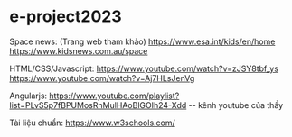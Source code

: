 # e-project2023
Space news: (Trang web tham khảo)
https://www.esa.int/kids/en/home
https://www.kidsnews.com.au/space

HTML/CSS/Javascript:
https://www.youtube.com/watch?v=zJSY8tbf_ys
https://www.youtube.com/watch?v=Aj7HLsJenVg

Angularjs:
https://www.youtube.com/playlist?list=PLvS5p7fBPUMosRnMulHAoBlGOIh24-Xdd -- kênh youtube của thầy

Tài liệu chuẩn:
https://www.w3schools.com/
